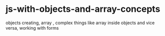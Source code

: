 # js-with-objects-and-array-concepts
objects creating, array , complex things like array inside objects and vice versa, working with forms
